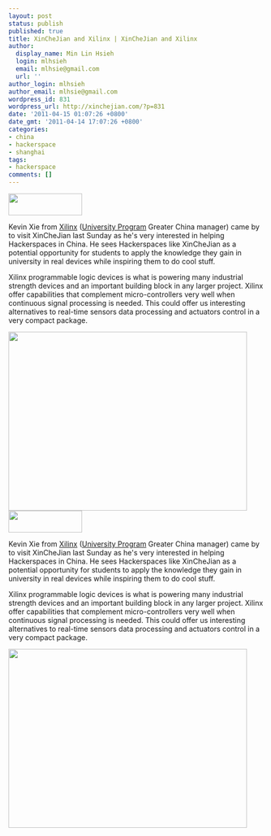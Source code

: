 ```yaml
---
layout: post
status: publish
published: true
title: XinCheJian and Xilinx | XinCheJian and Xilinx
author:
  display_name: Min Lin Hsieh
  login: mlhsieh
  email: mlhsie@gmail.com
  url: ''
author_login: mlhsieh
author_email: mlhsie@gmail.com
wordpress_id: 831
wordpress_url: http://xinchejian.com/?p=831
date: '2011-04-15 01:07:26 +0800'
date_gmt: '2011-04-14 17:07:26 +0800'
categories:
- china
- hackerspace
- shanghai
tags:
- hackerspace
comments: []
---
```

<p><!--:en--><a href="http://china.xilinx.com"><img alt="" src="http://china.xilinx.com/images/xlogo_bg.gif" title="Xilinx Logo" class="alignnone" width="145" height="43" /></a></p>
<p>Kevin Xie from <a href="http://china.xilinx.com/">Xilinx</a> (<a href="http://china.xilinx.com/university/index.htm">University Program</a> Greater China manager) came by to visit XinCheJian last Sunday as he's very interested in helping Hackerspaces in China. He sees Hackerspaces like XinCheJian as a potential opportunity for students to apply the knowledge they gain in university in real devices while inspiring them to do cool stuff.  </p>
<p>Xilinx programmable logic devices is what is powering many industrial strength devices and an important building block in any larger project.  Xilinx offer capabilities that complement micro-controllers very well when continuous signal  processing is needed.  This could offer us interesting alternatives to real-time sensors data processing and actuators control in a very compact package.</p>
<p><a href="http://xinchejian.com/2011/04/15/xinchejian-and-xilinx/xilinx/" rel="attachment wp-att-834"><img src="http://xinchejian.com/wp-content/uploads/2011/04/Xilinx-533x400.jpg" alt="" title="Xilinx" width="470" height="352" class="alignnone size-large wp-image-834" /></a><br />
<!--:--><!--:zh--><a href="http://china.xilinx.com"><img alt="" src="http://china.xilinx.com/images/xlogo_bg.gif" title="Xilinx Logo" class="alignnone" width="145" height="43" /></a></p>
<p>Kevin Xie from <a href="http://china.xilinx.com/">Xilinx</a> (<a href="http://china.xilinx.com/university/index.htm">University Program</a> Greater China manager) came by to visit XinCheJian last Sunday as he's very interested in helping Hackerspaces in China. He sees Hackerspaces like XinCheJian as a potential opportunity for students to apply the knowledge they gain in university in real devices while inspiring them to do cool stuff.  </p>
<p>Xilinx programmable logic devices is what is powering many industrial strength devices and an important building block in any larger project.  Xilinx offer capabilities that complement micro-controllers very well when continuous signal  processing is needed.  This could offer us interesting alternatives to real-time sensors data processing and actuators control in a very compact package.</p>
<p><a href="http://xinchejian.com/2011/04/15/xinchejian-and-xilinx/xilinx/" rel="attachment wp-att-834"><img src="http://xinchejian.com/wp-content/uploads/2011/04/Xilinx-533x400.jpg" alt="" title="Xilinx" width="470" height="352" class="alignnone size-large wp-image-834" /></a><br />
<!--:--></p>
